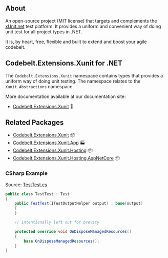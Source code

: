 ## About

An open-source project (MIT license) that targets and complements the [xUnit.net](https://xunit.net/) test platform. It provides a uniform and convenient way of doing unit test for all project types in .NET.

It is, by heart, free, flexible and built to extend and boost your agile codebelt.

## **Codebelt.Extensions.Xunit** for .NET

The `Codebelt.Extensions.Xunit` namespace contains types that provides a uniform way of doing unit testing. The namespace relates to the `Xunit.Abstractions` namespace.

More documentation available at our documentation site:

- [Codebelt.Extensions.Xunit](https://xunit.codebelt.net/api/Codebelt.Extensions.Xunit.html) 🔗

## Related Packages

* [Codebelt.Extensions.Xunit](https://www.nuget.org/packages/Codebelt.Extensions.Xunit/) 📦
* [Codebelt.Extensions.Xunit.App](https://www.nuget.org/packages/Codebelt.Extensions.Xunit.App/) 🏭
* [Codebelt.Extensions.Xunit.Hosting](https://www.nuget.org/packages/Codebelt.Extensions.Xunit.Hosting/) 📦
* [Codebelt.Extensions.Xunit.Hosting.AspNetCore](https://www.nuget.org/packages/Codebelt.Extensions.Xunit.Hosting.AspNetCore/) 📦

### CSharp Example

Source: [TestTest.cs](https://github.com/codebeltnet/xunit/tree/main/test/Codebelt.Extensions.Xunit.Tests/TestTest.cs)

```csharp
public class TestTest : Test
{
    public TestTest(ITestOutputHelper output) : base(output)
    {
    }

    // intentionally left out for brevity

    protected override void OnDisposeManagedResources()
    {
        base.OnDisposeManagedResources();
    }
}
```
